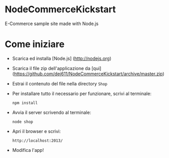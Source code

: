 NodeCommerceKickstart
=====================

E-Commerce sample site made with Node.js

# Come iniziare

* Scarica ed installa [Node.js] (http://nodejs.org)

* Scarica il file zip dell'applicazione da [qui] (https://github.com/dej611/NodeCommerceKickstart/archive/master.zip)

* Estrai il contenuto del file nella directory `Shop`

* Per installare tutto il necessario per funzionare, scrivi al terminale:

  ```npm install```

* Avvia il server scrivendo al terminale:

  ```node shop```

* Apri il browser e scrivi:

  ``` http://localhost:2013/ ```

* Modifica l'app!

